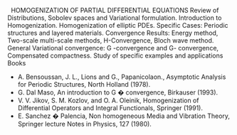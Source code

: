 
 
HOMOGENIZATION OF PARTIAL DIFFERENTIAL EQUATIONS
Review of Distributions, Sobolev spaces and Variational formulation.
Introduction to Homogenization. Homogenization of elliptic PDEs. Specific
Cases: Periodic structures and layered materials. Convergence Results: Energy
method, Two-scale multi-scale methods, H-Convergence, Bloch wave method.
General Variational convergence: G -convergence and G- convergence, Compensated
compactness. Study of specific examples and applications
Books

* A. Bensoussan, J. L., Lions and G., Papanicolaon., Asymptotic Analysis for
  Periodic Structures, North Holland (1978).
* G. Dal Maso, An introduction to G � convergence, Birkauser (1993).
* V. V. Jikov, S. M. Kozlov, and O. A. Oleinik, Homogenization of Differential
  Operators and Integral Functionals, Springer (1991).
* E. Sanchez � Palencia, Non homogeneous Media and Vibration Theory, Springer
  lecture Notes in Physics, 127 (1980).
   

